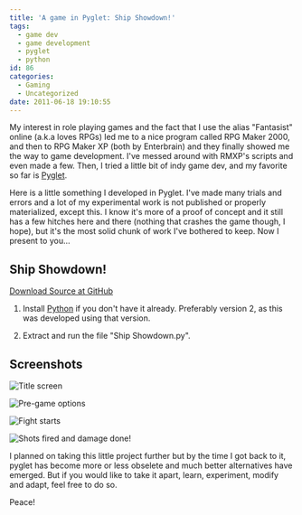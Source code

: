 ```yaml
---
title: 'A game in Pyglet: Ship Showdown!'
tags:
  - game dev
  - game development
  - pyglet
  - python
id: 86
categories:
  - Gaming
  - Uncategorized
date: 2011-06-18 19:10:55
---
```


My interest in role playing games and the fact that I use the alias "Fantasist" online (a.k.a loves RPGs) led me to a nice program called RPG Maker 2000, and then to RPG Maker XP (both by Enterbrain) and they finally showed me the way to game development. I've messed around with RMXP's scripts and even made a few. Then, I tried a little bit of indy game dev, and my favorite so far is [Pyglet](http://www.pyglet.org/ "Pyglet").

Here is a little something I developed in Pyglet. I've made many trials and errors and a lot of my experimental work is not published or properly materialized, except this. I know it's more of a proof of concept and it still has a few hitches here and there (nothing that crashes the game though, I hope), but it's the most solid chunk of work I've bothered to keep. Now I present to you...

## Ship Showdown!

[Download Source at GitHub](https://github.com/GauthamYerroju/ship-showdown-pyglet "Download the source code")

1. Install [Python](https://www.python.org/downloads/) if you don't have it already. Preferably version 2, as this was developed using that version.

2. Extract and run the file "Ship Showdown.py".

## Screenshots

![Title screen](/title.jpg)

![Pre-game options](/player-customization.jpg)

![Fight starts](/fight-starts.jpg)

![Shots fired and damage done!](/damage-done.jpg)

I planned on taking this little project further but by the time I got back to it, pyglet has become more or less obselete and much better alternatives have emerged. But if you would like to take it apart, learn, experiment, modify and adapt, feel free to do so.

Peace!